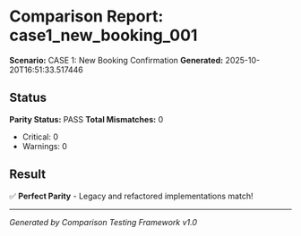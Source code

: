 # Comparison Report: case1_new_booking_001
**Scenario:** CASE 1: New Booking Confirmation
**Generated:** 2025-10-20T16:51:33.517446

## Status
**Parity Status:** PASS
**Total Mismatches:** 0
  - Critical: 0
  - Warnings: 0

## Result
✅ **Perfect Parity** - Legacy and refactored implementations match!

---
*Generated by Comparison Testing Framework v1.0*